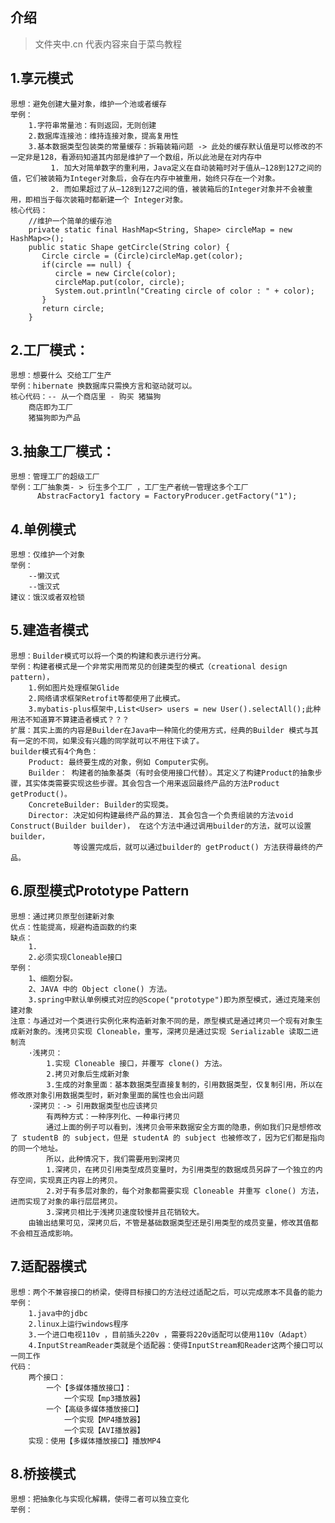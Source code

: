 
## 介绍
>文件夹中.cn 代表内容来自于菜鸟教程

## 1.享元模式

    思想：避免创建大量对象，维护一个池或者缓存
    举例：
        1.字符串常量池：有则返回，无则创建
        2.数据库连接池：维持连接对象，提高复用性
        3.基本数据类型包装类的常量缓存：拆箱装箱问题 -> 此处的缓存默认值是可以修改的不一定非是128，看源码知道其内部是维护了一个数组，所以此池是在对内存中
             1. 加大对简单数字的重利用，Java定义在自动装箱时对于值从–128到127之间的值，它们被装箱为Integer对象后，会存在内存中被重用，始终只存在一个对象。
             2. 而如果超过了从–128到127之间的值，被装箱后的Integer对象并不会被重用，即相当于每次装箱时都新建一个 Integer对象。
    核心代码：
        //维护一个简单的缓存池
        private static final HashMap<String, Shape> circleMap = new HashMap<>();
        public static Shape getCircle(String color) {
           Circle circle = (Circle)circleMap.get(color);
           if(circle == null) {
              circle = new Circle(color);
              circleMap.put(color, circle);
              System.out.println("Creating circle of color : " + color);
           }
           return circle;
        }
        
## 2.工厂模式：
    
    思想：想要什么 交给工厂生产
    举例：hibernate 换数据库只需换方言和驱动就可以。
    核心代码：-- 从一个商店里 - 购买 猪猫狗
        商店即为工厂
        猪猫狗即为产品
    
## 3.抽象工厂模式：
    
    思想：管理工厂的超级工厂
    举例：工厂抽象类- > 衍生多个工厂 ，工厂生产者统一管理这多个工厂
          AbstracFactory1 factory = FactoryProducer.getFactory("1");

## 4.单例模式
    
    思想：仅维护一个对象
    举例：
        --懒汉式
        --饿汉式
    建议：饿汉或者双检锁
    
## 5.建造者模式
    
    思想：Builder模式可以将一个类的构建和表示进行分离。
    举例：构建者模式是一个非常实用而常见的创建类型的模式（creational design pattern)，
        1.例如图片处理框架Glide
        2.网络请求框架Retrofit等都使用了此模式。
        3.mybatis-plus框架中,List<User> users = new User().selectAll();此种用法不知道算不算建造者模式？？？
    扩展：其实上面的内容是Builder在Java中一种简化的使用方式，经典的Builder 模式与其有一定的不同，如果没有兴趣的同学就可以不用往下读了。
    builder模式有4个角色：
        Product: 最终要生成的对象，例如 Computer实例。
        Builder： 构建者的抽象基类（有时会使用接口代替）。其定义了构建Product的抽象步骤，其实体类需要实现这些步骤。其会包含一个用来返回最终产品的方法Product getProduct()。
        ConcreteBuilder: Builder的实现类。
        Director: 决定如何构建最终产品的算法. 其会包含一个负责组装的方法void Construct(Builder builder)， 在这个方法中通过调用builder的方法，就可以设置builder，
                  等设置完成后，就可以通过builder的 getProduct() 方法获得最终的产品。

## 6.原型模式Prototype Pattern
    
    思想：通过拷贝原型创建新对象
    优点：性能提高，规避构造函数的约束
    缺点：
        1.
        2.必须实现Cloneable接口
    举例：
        1、细胞分裂。 
        2、JAVA 中的 Object clone() 方法。
        3.spring中默认单例模式对应的@Scope("prototype")即为原型模式，通过克隆来创建对象    
    注意：与通过对一个类进行实例化来构造新对象不同的是，原型模式是通过拷贝一个现有对象生成新对象的。浅拷贝实现 Cloneable，重写，深拷贝是通过实现 Serializable 读取二进制流
        ·浅拷贝：
            1.实现 Cloneable 接口，并覆写 clone() 方法。
            2.拷贝对象后生成新对象
            3.生成的对象里面：基本数据类型直接复制的，引用数据类型，仅复制引用，所以在修改原对象引用数据类型时，新对象里面的属性也会出问题
        ·深拷贝：-> 引用数据类型也应该拷贝
            有两种方式：一种序列化、一种串行拷贝
            通过上面的例子可以看到，浅拷贝会带来数据安全方面的隐患，例如我们只是想修改了 studentB 的 subject，但是 studentA 的 subject 也被修改了，因为它们都是指向的同一个地址。
            所以，此种情况下，我们需要用到深拷贝
            1.深拷贝，在拷贝引用类型成员变量时，为引用类型的数据成员另辟了一个独立的内存空间，实现真正内容上的拷贝。
            2.对于有多层对象的，每个对象都需要实现 Cloneable 并重写 clone() 方法，进而实现了对象的串行层层拷贝。
            3.深拷贝相比于浅拷贝速度较慢并且花销较大。
        由输出结果可见，深拷贝后，不管是基础数据类型还是引用类型的成员变量，修改其值都不会相互造成影响。
        
## 7.适配器模式
    
    思想：两个不兼容接口的桥梁，使得目标接口的方法经过适配之后，可以完成原本不具备的能力
    举例：
        1.java中的jdbc
        2.linux上运行windows程序
        3.一个进口电视110v ，目前插头220v ，需要将220v适配可以使用110v（Adapt）
        4.InputStreamReader类就是个适配器：使得InputStream和Reader这两个接口可以一同工作
    代码：
        两个接口：
            一个【多媒体播放接口】：
                一个实现【mp3播放器】
            一个【高级多媒体播放接口】    
                一个实现【MP4播放器】
                一个实现【AVI播放器】
        实现：使用【多媒体播放接口】播放MP4
        
## 8.桥接模式

    思想：把抽象化与实现化解耦，使得二者可以独立变化
    举例：

